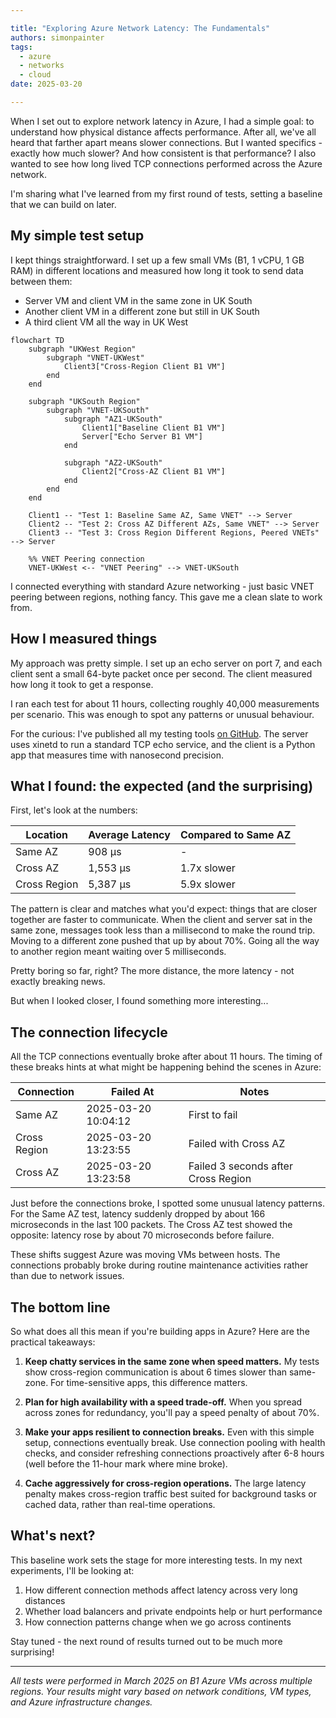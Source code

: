 ```yaml
---

title: "Exploring Azure Network Latency: The Fundamentals"
authors: simonpainter
tags:
  - azure
  - networks
  - cloud
date: 2025-03-20

---
```


When I set out to explore network latency in Azure, I had a simple goal: to understand how physical distance affects performance. After all, we've all heard that farther apart means slower connections. But I wanted specifics - exactly how much slower? And how consistent is that performance? I also wanted to see how long lived TCP connections performed across the Azure network.

I'm sharing what I've learned from my first round of tests, setting a baseline that we can build on later.

## My simple test setup

I kept things straightforward. I set up a few small VMs (B1, 1 vCPU, 1 GB RAM) in different locations and measured how long it took to send data between them:

- Server VM and client VM in the same zone in UK South
- Another client VM in a different zone but still in UK South
- A third client VM all the way in UK West

```mermaid
flowchart TD
    subgraph "UKWest Region"
        subgraph "VNET-UKWest"
            Client3["Cross-Region Client B1 VM"]
        end
    end

    subgraph "UKSouth Region"
        subgraph "VNET-UKSouth"
            subgraph "AZ1-UKSouth"
                Client1["Baseline Client B1 VM"]
                Server["Echo Server B1 VM"]
            end
            
            subgraph "AZ2-UKSouth"
                Client2["Cross-AZ Client B1 VM"]
            end
        end
    end

    Client1 -- "Test 1: Baseline Same AZ, Same VNET" --> Server
    Client2 -- "Test 2: Cross AZ Different AZs, Same VNET" --> Server
    Client3 -- "Test 3: Cross Region Different Regions, Peered VNETs" --> Server
    
    %% VNET Peering connection
    VNET-UKWest <-- "VNET Peering" --> VNET-UKSouth
```

I connected everything with standard Azure networking - just basic VNET peering between regions, nothing fancy. This gave me a clean slate to work from.

## How I measured things

My approach was pretty simple. I set up an echo server on port 7, and each client sent a small 64-byte packet once per second. The client measured how long it took to get a response.

I ran each test for about 11 hours, collecting roughly 40,000 measurements per scenario. This was enough to spot any patterns or unusual behaviour.

For the curious: I've published all my testing tools [on GitHub](https://github.com/simonpainter/echo_test/). The server uses xinetd to run a standard TCP echo service, and the client is a Python app that measures time with nanosecond precision.

## What I found: the expected (and the surprising)

First, let's look at the numbers:

| Location | Average Latency | Compared to Same AZ |
|----------|----------------|---------------------|
| Same AZ | 908 μs | - |
| Cross AZ | 1,553 μs | 1.7x slower |
| Cross Region | 5,387 μs | 5.9x slower |

The pattern is clear and matches what you'd expect: things that are closer together are faster to communicate. When the client and server sat in the same zone, messages took less than a millisecond to make the round trip. Moving to a different zone pushed that up by about 70%. Going all the way to another region meant waiting over 5 milliseconds.

Pretty boring so far, right? The more distance, the more latency - not exactly breaking news.

But when I looked closer, I found something more interesting...

## The connection lifecycle

All the TCP connections eventually broke after about 11 hours. The timing of these breaks hints at what might be happening behind the scenes in Azure:

| Connection | Failed At | Notes |
|------------|-----------|-------|
| Same AZ | 2025-03-20 10:04:12 | First to fail |
| Cross Region | 2025-03-20 13:23:55 | Failed with Cross AZ |
| Cross AZ | 2025-03-20 13:23:58 | Failed 3 seconds after Cross Region |

Just before the connections broke, I spotted some unusual latency patterns. For the Same AZ test, latency suddenly dropped by about 166 microseconds in the last 100 packets. The Cross AZ test showed the opposite: latency rose by about 70 microseconds before failure.

These shifts suggest Azure was moving VMs between hosts. The connections probably broke during routine maintenance activities rather than due to network issues.

## The bottom line

So what does all this mean if you're building apps in Azure? Here are the practical takeaways:

1. **Keep chatty services in the same zone when speed matters.** My tests show cross-region communication is about 6 times slower than same-zone. For time-sensitive apps, this difference matters.

2. **Plan for high availability with a speed trade-off.** When you spread across zones for redundancy, you'll pay a speed penalty of about 70%.

3. **Make your apps resilient to connection breaks.** Even with this simple setup, connections eventually break. Use connection pooling with health checks, and consider refreshing connections proactively after 6-8 hours (well before the 11-hour mark where mine broke).

4. **Cache aggressively for cross-region operations.** The large latency penalty makes cross-region traffic best suited for background tasks or cached data, rather than real-time operations.

## What's next?

This baseline work sets the stage for more interesting tests. In my next experiments, I'll be looking at:

1. How different connection methods affect latency across very long distances
2. Whether load balancers and private endpoints help or hurt performance
3. How connection patterns change when we go across continents

Stay tuned - the next round of results turned out to be much more surprising!

---

*All tests were performed in March 2025 on B1 Azure VMs across multiple regions. Your results might vary based on network conditions, VM types, and Azure infrastructure changes.*